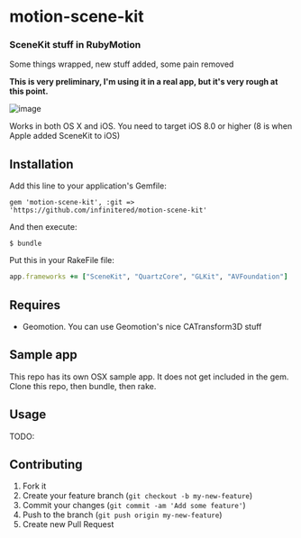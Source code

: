# motion-scene-kit

### SceneKit stuff in RubyMotion

Some things wrapped, new stuff added, some pain removed

**This is very preliminary, I'm using it in a real app, but it's very rough at this point.**

![image](http://ir_wp.s3.amazonaws.com/wp-content/uploads/sites/11/2014/08/motion-scene-kit-sample.jpg)

Works in both OS X and iOS. You need to target iOS 8.0 or higher (8 is when Apple added SceneKit to iOS)

## Installation



Add this line to your application's Gemfile:

```
gem 'motion-scene-kit', :git => 'https://github.com/infinitered/motion-scene-kit'
```

And then execute:

```
$ bundle
```

Put this in your RakeFile file:

```ruby
app.frameworks += ["SceneKit", "QuartzCore", "GLKit", "AVFoundation"]
```

## Requires

* Geomotion. You can use Geomotion's nice CATransform3D stuff

## Sample app

This repo has its own OSX sample app. It does not get included in the gem. Clone this repo, then bundle, then rake.

## Usage

TODO: 

## Contributing

1. Fork it
2. Create your feature branch (`git checkout -b my-new-feature`)
3. Commit your changes (`git commit -am 'Add some feature'`)
4. Push to the branch (`git push origin my-new-feature`)
5. Create new Pull Request
